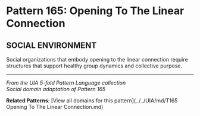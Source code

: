 # Pattern 165: Opening To The Linear Connection

## SOCIAL ENVIRONMENT

Social organizations that embody opening to the linear connection require structures that support healthy group dynamics and collective purpose.

---

*From the UIA 5-fold Pattern Language collection*  
*Social domain adaptation of Pattern 165*

**Related Patterns**: [View all domains for this pattern](../../UIA/md/T165 Opening To The Linear Connection.md)